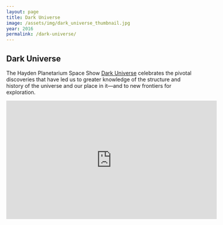 ```yaml
---
layout: page
title: Dark Universe
image: /assets/img/dark_universe_thumbnail.jpg
year: 2016
permalink: /dark-universe/
---
```


## Dark Universe

The Hayden Planetarium Space Show [Dark Universe](https://www.amnh.org/exhibitions/space-show/dark-universe) celebrates the pivotal discoveries that have led us to greater knowledge of the structure and history of the universe and our place in it—and to new frontiers for exploration.

<iframe width="560" height="315" src="https://www.youtube.com/embed/pOxG4aSQOO8" frameborder="0" allow="accelerometer; autoplay; encrypted-media; gyroscope; picture-in-picture" allowfullscreen></iframe>
